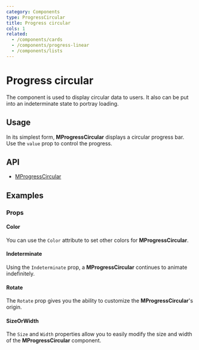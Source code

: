 ```yaml
---
category: Components
type: ProgressCircular
title: Progress circular
cols: 1
related:
  - /components/cards
  - /components/progress-linear
  - /components/lists
---
```


# Progress circular

The component is used to display circular data to users. It also can be put into an indeterminate state to portray loading.

## Usage

In its simplest form, **MProgressCircular** displays a circular progress bar. Use the `value` prop to control the progress.

<progress-circular-usage></progress-circular-usage>

## API

- [MProgressCircular](/api/MProgressCircular)

## Examples

### Props

#### Color

You can use the `Color` attribute to set other colors for **MProgressCircular**.

<example file="" />

#### Indeterminate

Using the `Indeterminate` prop, a **MProgressCircular** continues to animate indefinitely.

<example file="" />

#### Rotate

The `Rotate` prop gives you the ability to customize the **MProgressCircular**'s origin.

<example file="" />

#### SizeOrWidth

The `Size` and `Width` properties allow you to easily modify the size and width of the **MProgressCircular**
component.

<example file="" />
